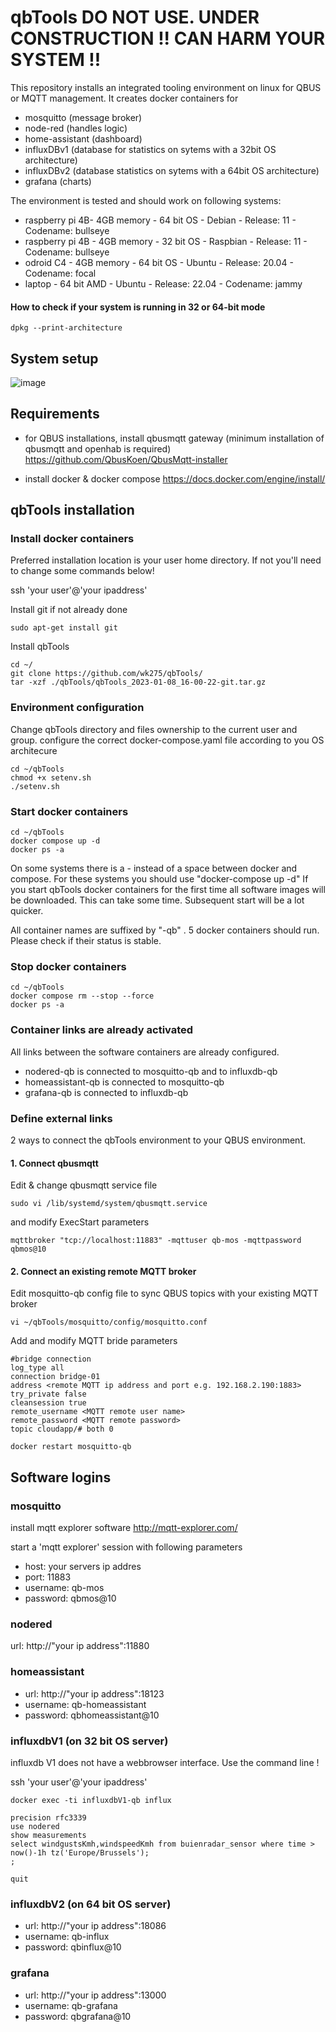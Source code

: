 # qbTools DO NOT USE. UNDER CONSTRUCTION !! CAN HARM YOUR SYSTEM !!
This repository installs an integrated tooling environment on linux for QBUS or MQTT management.
It creates docker containers for
- mosquitto (message broker)
- node-red (handles logic)
- home-assistant (dashboard)
- influxDBv1 (database for statistics on sytems with a 32bit OS architecture)
- influxDBv2 (database statistics on sytems with a 64bit OS architecture)
- grafana (charts)

The environment is tested and should work on following systems:
- raspberry pi 4B- 4GB memory - 64 bit OS - Debian - Release: 11 - Codename: bullseye
- raspberry pi 4B - 4GB memory - 32 bit OS - Raspbian - Release:  11 - Codename: bullseye
- odroid C4 - 4GB memory - 64 bit OS - Ubuntu - Release: 20.04 - Codename: focal
- laptop - 64 bit AMD - Ubuntu - Release: 22.04 - Codename: jammy

#### How to check if your system is running in 32 or 64-bit mode

```
dpkg --print-architecture
```

## System setup
![image](https://user-images.githubusercontent.com/55239601/211190465-80a58146-2370-4d8b-b43c-d3ea5bd02be9.png)

## Requirements
- for QBUS installations, install qbusmqtt gateway (minimum installation of qbusmqtt and openhab is required)  
https://github.com/QbusKoen/QbusMqtt-installer

- install docker & docker compose
https://docs.docker.com/engine/install/

## qbTools installation

### Install docker containers
Preferred installation location is your user home directory. If not you'll need to change some commands below!

ssh 'your user'@'your ipaddress'

Install git if not already done 

```
sudo apt-get install git
````

Install qbTools

```
cd ~/
git clone https://github.com/wk275/qbTools/
tar -xzf ./qbTools/qbTools_2023-01-08_16-00-22-git.tar.gz
```

### Environment configuration
Change qbTools directory and files ownership to the current user and group.
configure the correct docker-compose.yaml file according to you OS architecure  
```
cd ~/qbTools
chmod +x setenv.sh
./setenv.sh
```

### Start docker containers
```
cd ~/qbTools
docker compose up -d
docker ps -a
```
On some systems there is a - instead of a space between docker and compose. 
For these systems you should use "docker-compose up -d"
If you start qbTools docker containers for the first time all software images will be downloaded. This can take some time.
Subsequent start will be a lot quicker.

All container names are suffixed by "-qb" . 
5 docker containers should run. Please check if their status is stable.

### Stop docker containers
```
cd ~/qbTools
docker compose rm --stop --force
docker ps -a
```

### Container links are already activated
All links between the software containers are already configured.
- nodered-qb is connected to mosquitto-qb and to influxdb-qb
- homeassistant-qb is connected to mosquitto-qb
- grafana-qb is connected to influxdb-qb

### Define external links
2 ways to connect the qbTools environment to your QBUS environment. 
#### 1. Connect qbusmqtt
Edit & change qbusmqtt service file
```
sudo vi /lib/systemd/system/qbusmqtt.service
```
and modify ExecStart parameters
```
mqttbroker "tcp://localhost:11883" -mqttuser qb-mos -mqttpassword qbmos@10
```
#### 2. Connect an existing remote MQTT broker
Edit mosquitto-qb config file to sync QBUS topics with your existing MQTT broker
```
vi ~/qbTools/mosquitto/config/mosquitto.conf
```
Add and modify MQTT bride parameters
```
#bridge connection
log_type all
connection bridge-01
address <remote MQTT ip address and port e.g. 192.168.2.190:1883>
try_private false
cleansession true
remote_username <MQTT remote user name>
remote_password <MQTT remote password>
topic cloudapp/# both 0
```
```
docker restart mosquitto-qb
```

## Software logins
### mosquitto
install mqtt explorer software
http://mqtt-explorer.com/

start a 'mqtt explorer' session with following parameters

- host: your servers ip addres
- port: 11883
- username: qb-mos
- password: qbmos@10


### nodered
url: http://"your ip address":11880

### homeassistant
- url: http://"your ip address":18123
- username: qb-homeassistant
- password: qbhomeassistant@10

### influxdbV1 (on 32 bit OS server)
influxdb V1 does not have a webbrowser interface. Use the command line !

ssh 'your user'@'your ipaddress'

```
docker exec -ti influxdbV1-qb influx
```
```
precision rfc3339
use nodered
show measurements
select windgustsKmh,windspeedKmh from buienradar_sensor where time > now()-1h tz('Europe/Brussels');
;
```
```
quit
```
### influxdbV2 (on 64 bit OS server)
- url: http://"your ip address":18086
- username: qb-influx
- password: qbinflux@10

### grafana
- url: http://"your ip address":13000
- username: qb-grafana
- password: qbgrafana@10
